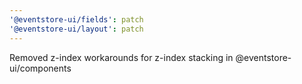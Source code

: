 ```yaml
---
'@eventstore-ui/fields': patch
'@eventstore-ui/layout': patch
---
```


Removed z-index workarounds for z-index stacking in @eventstore-ui/components
